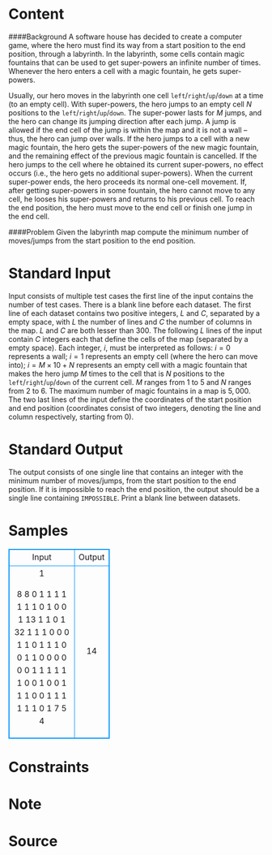 
# Content

####Background
A software house has decided to create a computer game, where the hero must find its way from a start position to the end position, through a labyrinth. In the labyrinth, some cells contain magic fountains that can be used to get super-powers an infinite number of times. Whenever the hero enters a cell with a magic fountain, he gets super-powers.

Usually, our hero moves in the labyrinth one cell `left`/`right`/`up`/`down` at a time (to an empty cell). With super-powers, the hero jumps to an empty cell $N$ positions to the `left`/`right`/`up`/`down`. The super-power lasts for $M$ jumps, and the hero can change its jumping direction after each jump. A jump is allowed if the end cell of the jump is within the map and it is not a wall – thus, the hero can jump over walls. If the hero jumps to a cell with a new magic fountain, the hero gets the super-powers of the new magic fountain, and the remaining effect of the previous magic fountain is cancelled. If the hero jumps to the cell where he obtained its current super-powers, no effect occurs (i.e., the hero gets no additional super-powers). When the current super-power ends, the hero proceeds its normal one-cell movement. If, after getting super-powers in some fountain, the hero cannot move to any cell, he looses his super-powers and returns to his previous cell. To reach the end position, the hero must move to the end cell or finish one jump in the end cell.

####Problem
Given the labyrinth map compute the minimum number of moves/jumps from the start position to the end position.

# Standard Input

Input consists of multiple test cases the first line of the input contains the number of test cases. There is a blank line before each dataset. The first line of each dataset contains two positive integers, $L$ and $C$, separated by a empty space, with $L$ the number of lines and $C$ the number of columns in the map. $L$ and $C$ are both lesser than $300$. The following $L$ lines of the input contain $C$ integers each that define the cells of the map (separated by a empty space). Each integer, $i$, must be interpreted as follows: $i = 0$ represents a wall; $i = 1$ represents an empty cell (where the hero can move into); $i = M\times 10+N$ represents an empty cell with a magic fountain that makes the hero jump $M$ times to the cell that is $N$ positions to the `left`/`right`/`up`/`down` of the current cell. $M$ ranges from $1$ to $5$ and $N$ ranges from $2$ to $6$. The maximum number of magic fountains in a map is $5,000$. The two last lines of the input define the coordinates of the start position and end position (coordinates consist of two integers, denoting the line and column respectively, starting from $0$).

# Standard Output

The output consists of one single line that contains an integer with the minimum number of moves/jumps, from the start position to the end position. If it is impossible to reach the end position, the output should be a single line containing `IMPOSSIBLE`. Print a blank line between datasets.

# Samples

<style>
        table,table tr th, table tr td { border:1px solid #0094ff; }
        table { width: 200px; min-height: 25px; line-height: 25px; text-align: center; border-collapse: collapse;}   
    </style>
<table>
	<tr>
		<td>Input</td>
		<td>Output</td>
	</tr>
<tr><td>1

8 8 
0 1 1 1 1 1 1 1 
0 1 0 0 1 13 1 1 
0 1 32 1 1 1 0 0 
0 1 1 0 1 1 1 0 
0 1 1 0 0 0 0 0 
0 1 1 1 1 1 1 0 
0 1 0 0 1 1 1 0 
0 1 1 1 1 1 1 0 
1 7 
5 4</td><td>14</td></tr></table>


# Constraints



# Note



# Source


